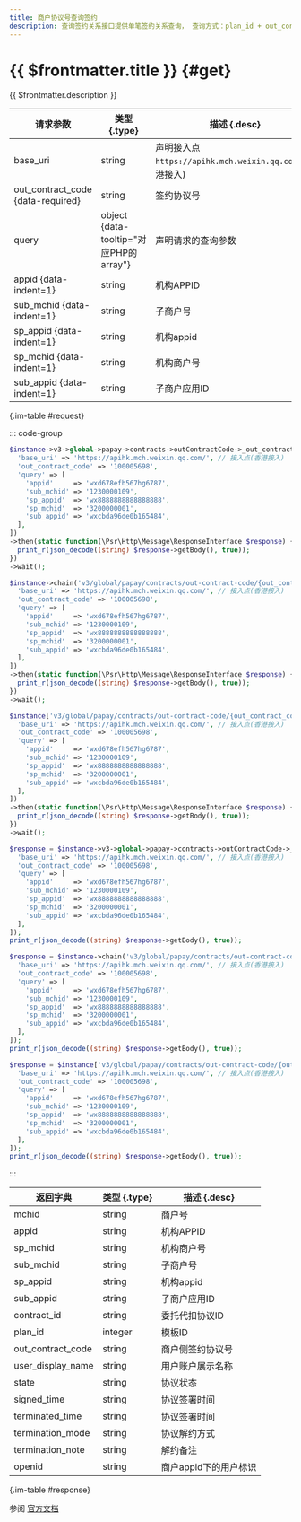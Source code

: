 ```yaml
---
title: 商户协议号查询签约
description: 查询签约关系接口提供单笔签约关系查询， 查询方式：plan_id + out_contract_no模式：传入模板ID和委托代扣协议号进行查询。
---
```


# {{ $frontmatter.title }} {#get}

{{ $frontmatter.description }}

| 请求参数 | 类型 {.type} | 描述 {.desc}
| --- | --- | ---
| base_uri | string | 声明接入点`https://apihk.mch.weixin.qq.com/`(香港接入)
| out_contract_code {data-required} | string | 签约协议号
| query | object {data-tooltip="对应PHP的array"} | 声明请求的查询参数
| appid {data-indent=1} | string | 机构APPID
| sub_mchid {data-indent=1} | string | 子商户号
| sp_appid {data-indent=1} | string | 机构appid
| sp_mchid {data-indent=1} | string | 机构商户号
| sub_appid {data-indent=1} | string | 子商户应用ID

{.im-table #request}

::: code-group

```php [异步纯链式]
$instance->v3->global->papay->contracts->outContractCode->_out_contract_code_->getAsync([
  'base_uri' => 'https://apihk.mch.weixin.qq.com/', // 接入点(香港接入)
  'out_contract_code' => '100005698',
  'query' => [
    'appid'     => 'wxd678efh567hg6787',
    'sub_mchid' => '1230000109',
    'sp_appid'  => 'wx8888888888888888',
    'sp_mchid'  => '3200000001',
    'sub_appid' => 'wxcbda96de0b165484',
  ],
])
->then(static function(\Psr\Http\Message\ResponseInterface $response) {
  print_r(json_decode((string) $response->getBody(), true));
})
->wait();
```

```php [异步声明式]
$instance->chain('v3/global/papay/contracts/out-contract-code/{out_contract_code}')->getAsync([
  'base_uri' => 'https://apihk.mch.weixin.qq.com/', // 接入点(香港接入)
  'out_contract_code' => '100005698',
  'query' => [
    'appid'     => 'wxd678efh567hg6787',
    'sub_mchid' => '1230000109',
    'sp_appid'  => 'wx8888888888888888',
    'sp_mchid'  => '3200000001',
    'sub_appid' => 'wxcbda96de0b165484',
  ],
])
->then(static function(\Psr\Http\Message\ResponseInterface $response) {
  print_r(json_decode((string) $response->getBody(), true));
})
->wait();
```

```php [异步属性式]
$instance['v3/global/papay/contracts/out-contract-code/{out_contract_code}']->getAsync([
  'base_uri' => 'https://apihk.mch.weixin.qq.com/', // 接入点(香港接入)
  'out_contract_code' => '100005698',
  'query' => [
    'appid'     => 'wxd678efh567hg6787',
    'sub_mchid' => '1230000109',
    'sp_appid'  => 'wx8888888888888888',
    'sp_mchid'  => '3200000001',
    'sub_appid' => 'wxcbda96de0b165484',
  ],
])
->then(static function(\Psr\Http\Message\ResponseInterface $response) {
  print_r(json_decode((string) $response->getBody(), true));
})
->wait();
```

```php [同步纯链式]
$response = $instance->v3->global->papay->contracts->outContractCode->_out_contract_code_->get([
  'base_uri' => 'https://apihk.mch.weixin.qq.com/', // 接入点(香港接入)
  'out_contract_code' => '100005698',
  'query' => [
    'appid'     => 'wxd678efh567hg6787',
    'sub_mchid' => '1230000109',
    'sp_appid'  => 'wx8888888888888888',
    'sp_mchid'  => '3200000001',
    'sub_appid' => 'wxcbda96de0b165484',
  ],
]);
print_r(json_decode((string) $response->getBody(), true));
```

```php [同步声明式]
$response = $instance->chain('v3/global/papay/contracts/out-contract-code/{out_contract_code}')->get([
  'base_uri' => 'https://apihk.mch.weixin.qq.com/', // 接入点(香港接入)
  'out_contract_code' => '100005698',
  'query' => [
    'appid'     => 'wxd678efh567hg6787',
    'sub_mchid' => '1230000109',
    'sp_appid'  => 'wx8888888888888888',
    'sp_mchid'  => '3200000001',
    'sub_appid' => 'wxcbda96de0b165484',
  ],
]);
print_r(json_decode((string) $response->getBody(), true));
```

```php [同步属性式]
$response = $instance['v3/global/papay/contracts/out-contract-code/{out_contract_code}']->get([
  'base_uri' => 'https://apihk.mch.weixin.qq.com/', // 接入点(香港接入)
  'out_contract_code' => '100005698',
  'query' => [
    'appid'     => 'wxd678efh567hg6787',
    'sub_mchid' => '1230000109',
    'sp_appid'  => 'wx8888888888888888',
    'sp_mchid'  => '3200000001',
    'sub_appid' => 'wxcbda96de0b165484',
  ],
]);
print_r(json_decode((string) $response->getBody(), true));
```

:::

| 返回字典 | 类型 {.type} | 描述 {.desc}
| --- | --- | ---
| mchid | string | 商户号
| appid | string | 机构APPID
| sp_mchid | string | 机构商户号
| sub_mchid | string | 子商户号
| sp_appid | string | 机构appid
| sub_appid | string | 子商户应用ID
| contract_id | string | 委托代扣协议ID
| plan_id | integer | 模板ID
| out_contract_code | string | 商户侧签约协议号
| user_display_name | string | 用户账户展示名称
| state | string | 协议状态
| signed_time | string | 协议签署时间
| terminated_time | string | 协议签署时间
| termination_mode | string | 协议解约方式
| termination_note | string | 解约备注
| openid | string | 商户appid下的用户标识

{.im-table #response}

参阅 [官方文档](https://pay.weixin.qq.com/doc/global/v3/zh/4013015477)
